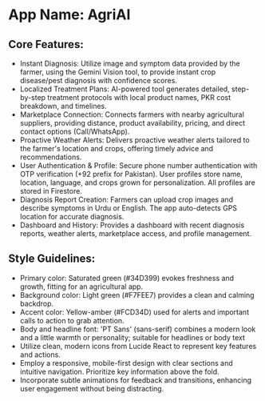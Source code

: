 # **App Name**: AgriAI

## Core Features:

- Instant Diagnosis: Utilize image and symptom data provided by the farmer, using the Gemini Vision tool, to provide instant crop disease/pest diagnosis with confidence scores.
- Localized Treatment Plans: AI-powered tool generates detailed, step-by-step treatment protocols with local product names, PKR cost breakdown, and timelines.
- Marketplace Connection: Connects farmers with nearby agricultural suppliers, providing distance, product availability, pricing, and direct contact options (Call/WhatsApp).
- Proactive Weather Alerts: Delivers proactive weather alerts tailored to the farmer's location and crops, offering timely advice and recommendations.
- User Authentication & Profile: Secure phone number authentication with OTP verification (+92 prefix for Pakistan). User profiles store name, location, language, and crops grown for personalization. All profiles are stored in Firestore.
- Diagnosis Report Creation: Farmers can upload crop images and describe symptoms in Urdu or English. The app auto-detects GPS location for accurate diagnosis.
- Dashboard and History: Provides a dashboard with recent diagnosis reports, weather alerts, marketplace access, and profile management.

## Style Guidelines:

- Primary color: Saturated green (#34D399) evokes freshness and growth, fitting for an agricultural app.
- Background color: Light green (#F7FEE7) provides a clean and calming backdrop.
- Accent color: Yellow-amber (#FCD34D) used for alerts and important calls to action to grab attention.
- Body and headline font: 'PT Sans' (sans-serif) combines a modern look and a little warmth or personality; suitable for headlines or body text
- Utilize clean, modern icons from Lucide React to represent key features and actions.
- Employ a responsive, mobile-first design with clear sections and intuitive navigation. Prioritize key information above the fold.
- Incorporate subtle animations for feedback and transitions, enhancing user engagement without being distracting.